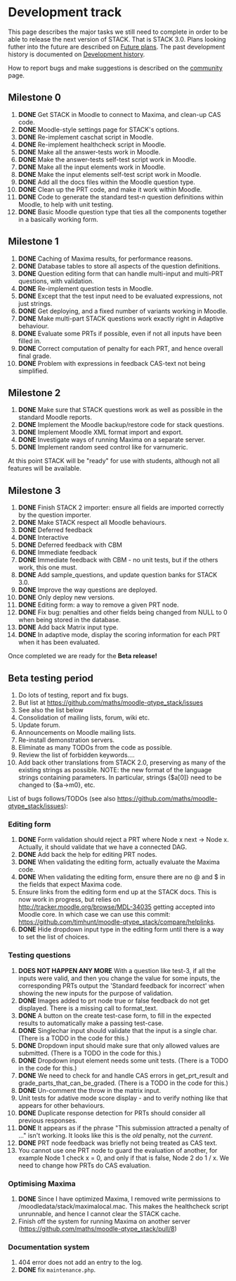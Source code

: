 # Development track

This page describes the major tasks we still need to complete in order to be
able to release the next version of STACK. That is STACK 3.0. Plans looking
futher into the future are described on [Future plans](Future_plans.md). The
past development history is documented on [Development history](Development_history.md).

How to report bugs and make suggestions is described on the [community](../About/Community.md) page.

## Milestone 0

1. **DONE** Get STACK in Moodle to connect to Maxima, and clean-up CAS code.
2. **DONE** Moodle-style settings page for STACK's options.
3. **DONE** Re-implement caschat script in Moodle.
4. **DONE** Re-implement healthcheck script in Moodle.
5. **DONE** Make all the answer-tests work in Moodle.
6. **DONE** Make the answer-tests self-test script work in Moodle.
7. **DONE** Make all the input elements work in Moodle.
8. **DONE** Make the input elements self-test script work in Moodle.
9. **DONE** Add all the docs files within the Moodle question type.
10. **DONE** Clean up the PRT code, and make it work within Moodle.
11. **DONE** Code to generate the standard test-_n_ question definitions within Moodle, to help with unit testing.
12. **DONE** Basic Moodle question type that ties all the components together in a basically working form.

## Milestone 1

1. **DONE** Caching of Maxima results, for performance reasons.
2. **DONE** Database tables to store all aspects of the question definitions.
3. **DONE** Question editing form that can handle multi-input and multi-PRT questions, with validation.
4. **DONE** Re-implement question tests in Moodle.
 1. **DONE** Except that the test input need to be evaluated expressions, not just strings.
5. **DONE** Get deploying, and a fixed number of variants working in Moodle.
6. **DONE** Make multi-part STACK questions work exactly right in Adaptive behaviour.
 1. **DONE** Evaluate some PRTs if possible, even if not all inputs have been filled in.
 2. **DONE** Correct computation of penalty for each PRT, and hence overall final grade.
 3. **DONE** Problem with expressions in feedback CAS-text not being simplified.

## Milestone 2

1. **DONE** Make sure that STACK questions work as well as possible in the standard Moodle reports.
2. **DONE** Implement the Moodle backup/restore code for stack questions.
3. **DONE** Implement Moodle XML format import and export.
4. **DONE** Investigate ways of running Maxima on a separate server.
5. **DONE** Implement random seed control like for varnumeric.

At this point STACK will be "ready" for use with students, although not all features will be available.

## Milestone 3

1. **DONE** Finish STACK 2 importer: ensure all fields are imported correctly by the question importer.
2. **DONE** Make STACK respect all Moodle behaviours.
 1. **DONE** Deferred feedback
 2. **DONE** Interactive
 3. **DONE** Deferred feedback with CBM
 4. **DONE** Immediate feedback
 5. **DONE** Immediate feedback with CBM - no unit tests, but if the others work, this one must.
3. **DONE**  Add sample_questions, and update question banks for STACK 3.0. 
4. **DONE** Improve the way questions are deployed. 
 1. **DONE** Only deploy new versions.
5. **DONE** Editing form: a way to remove a given PRT node.
6. **DONE** Fix bug: penalties and other fields being changed from NULL to 0 when being stored in the database.
7. **DONE** Add back Matrix input type.
9. **DONE** In adaptive mode, display the scoring information for each PRT when it has been evaluated.

Once completed we are ready for the **Beta release!**

## Beta testing period

1. Do lots of testing, report and fix bugs.
 1. But list at https://github.com/maths/moodle-qtype_stack/issues
 2. See also the list below
2. Consolidation of mailing lists, forum, wiki etc.
 1. Update forum.
 2. Announcements on Moodle mailing lists.
 3. Re-install demonstration servers.
3. Eliminate as many TODOs from the code as possible.
4. Review the list of forbidden keywords....
5. Add back other translations from STACK 2.0, preserving as many of the existing strings as possible. NOTE: the new format of the language strings containing parameters.  In particular, strings {$a[0]} need to be changed to {$a->m0}, etc.

List of bugs follows/TODOs (see also https://github.com/maths/moodle-qtype_stack/issues):

### Editing form

1. **DONE** Form validation should reject a PRT where Node x next -> Node x. Actually, it should validate that we have a connected DAG.
2. **DONE** Add back the help for editing PRT nodes.
3. **DONE** When validating the editing form, actually evaluate the Maxima code.
4. **DONE** When validating the editing form, ensure there are no @ and $ in the fields that expect Maxima code.
5. Ensure links from the editing form end up at the STACK docs. This is now work in progress, but relies on http://tracker.moodle.org/browse/MDL-34035 getting accepted into Moodle core. In which case we can use this commit: https://github.com/timhunt/moodle-qtype_stack/compare/helplinks.
6. **DONE** Hide dropdown input type in the editing form until there is a way to set the list of choices.

### Testing questions

1. **DOES NOT HAPPEN ANY MORE** With a question like test-3, if all the inputs were valid, and then you change the value for some inputs, the corresponding PRTs output the 'Standard feedback for incorrect' when showing the new inputs for the purpose of validation.
2. **DONE** Images added to prt node true or false feedback do not get displayed. There is a missing call to format_text.
3. **DONE** A button on the create test-case form, to fill in the expected results to automatically make a passing test-case.
4. **DONE** Singlechar input should validate that the input is a single char. (There is a TODO in the code for this.)
5. **DONE** Dropdown input should make sure that only allowed values are submitted. (There is a TODO in the code for this.)
6. **DONE** Dropdown input element needs some unit tests. (There is a TODO in the code for this.)
7. **DONE** We need to check for and handle CAS errors in get_prt_result and grade_parts_that_can_be_graded. (There is a TODO in the code for this.)
8. **DONE** Un-comment the throw in the matrix input.
9. Unit tests for adative mode score display - and to verify nothing like that appears for other behaviours.
10. **DONE** Duplicate response detection for PRTs should consider all previous responses.
11. **DONE** It appears as if the phrase "This submission attracted a penalty of ..." isn't working.  It looks like this is the *old* penalty, not the *current*.
12. **DONE** PRT node feedback was briefly not being treated as CAS text.
13. You cannot use one PRT node to guard the evaluation of another, for example Node 1 check x = 0, and only if that is false, Node 2 do 1 / x. We need to change how PRTs do CAS evaluation.

### Optimising Maxima

1. **DONE** Since I have optimized Maxima, I removed write permissions to /moodledata/stack/maximalocal.mac. This makes the healthcheck script unrunnable, and hence I cannot clear the STACK cache.
2. Finish off the system for running Maxima on another server (https://github.com/maths/moodle-qtype_stack/pull/8)

### Documentation system

1. 404 error does not add an entry to the log.
2. **DONE** fix `maintenance.php`.
